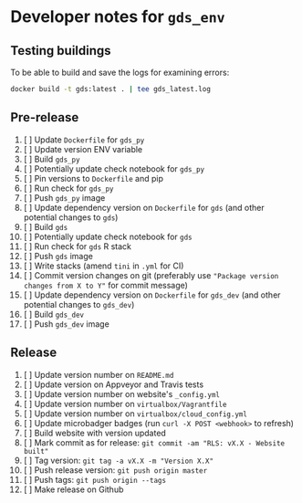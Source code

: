 # Developer notes for `gds_env`

## Testing buildings

To be able to build  and save the logs for examining errors:

```bash
docker build -t gds:latest . | tee gds_latest.log
```

## Pre-release

1. [ ] Update `Dockerfile` for `gds_py`
1. [ ] Update version ENV variable
1. [ ] Build `gds_py`
1. [ ] Potentially update check notebook for `gds_py`
1. [ ] Pin versions to `Dockerfile` and pip
1. [ ] Run check for `gds_py`
1. [ ] Push `gds_py` image
1. [ ] Update dependency version on `Dockerfile` for `gds` (and other potential changes to `gds`)
1. [ ] Build `gds`
1. [ ] Potentially update check notebook for `gds`
1. [ ] Run check for `gds` R stack
1. [ ] Push `gds` image
1. [ ] Write stacks (amend `tini` in `.yml` for CI)
2. [ ] Commit version changes on git (preferably use `"Package version changes from X to Y"` for commit message)
3. [ ] Update dependency version on `Dockerfile` for `gds_dev` (and other potential changes to `gds_dev`)
4. [ ] Build `gds_dev`
5. [ ] Push `gds_dev` image

## Release

1. [ ] Update version number on `README.md`
2. [ ] Update version on Appveyor and Travis tests
3. [ ] Update version number on website's `_config.yml`
4. [ ] Update version number on `virtualbox/Vagrantfile`
5. [ ] Update version number on `virtualbox/cloud_config.yml`
6. [ ] Update microbadger badges (run `curl -X POST <webhook>` to refresh)
7. [ ] Build website with version updated
8. [ ] Mark commit as for release: `git commit -am "RLS: vX.X - Website built"`
9. [ ] Tag version: `git tag -a vX.X -m "Version X.X"`
10. [ ] Push release version: `git push origin master`
11. [ ] Push tags: `git push origin --tags`
12. [ ] Make release on Github
